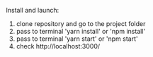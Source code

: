 Install and launch:

1. clone repository and go to the project folder
2. pass to terminal 'yarn install' or 'npm install'
3. pass to terminal 'yarn start' or 'npm start'
4. check http://localhost:3000/
